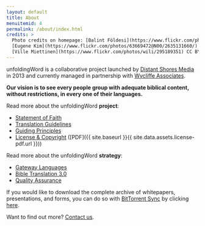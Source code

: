 ```yaml
---
layout: default
title: About
menuitemid: 4
permalink: /about/index.html
credits: >
  Photo credits on homepage: [Balint Földesi](https://www.flickr.com/photos/109187123@N04/11753707934/) CC BY,
  [Eugene Kim](https://www.flickr.com/photos/63669472@N00/2635131660/) CC BY,
  [Ville Miettinen](https://www.flickr.com/photos/wili/295189351) CC BY
---
```


unfoldingWord is a collaborative project launched by [Distant Shores Media](http://distantshores.org/ "Distant Shores Media")
in 2013 and currently managed in partnership with [Wycliffe Associates](http://wycliffeassociates.org/ "Wycliffe Associates").

**Our vision is to see every people group with adequate biblical content, without restrictions, in every one of their languages.**

Read more about the unfoldingWord **project**:

-   [Statement of Faith](/faith)
-   [Translation Guidelines](/guidelines)
-   [Guiding Principles](/principles)
-   [License & Copyright](/license) ([PDF]({{ site.baseurl }}{{ site.data.assets.license-pdf.url }}))


Read more about the unfoldingWord **strategy**:

-   [Gateway Languages](/gateway)
-   [Bible Translation 3.0](/translation)
-   [Quality Assurance](/quality)

If you would like to download the complete archive of whitepapers, presentations, and forms, you can do so with [BitTorrent Sync](https://www.getsync.com/) by clicking [here](https://link.getsync.com/#f=uW%20Documents&sz=84E5&t=2&s=G3JSH7IAIQQKRBOHGGPWLWBGLHTKR2Q7LQ4KOUX7BYFSUPGLGLKA&i=CRXU5TJPYWO2U3V5HNNA5DLCT4KVT3GM7&v=2.0).

Want to find out more? [Contact us](https://unfoldingword.org/contact).
